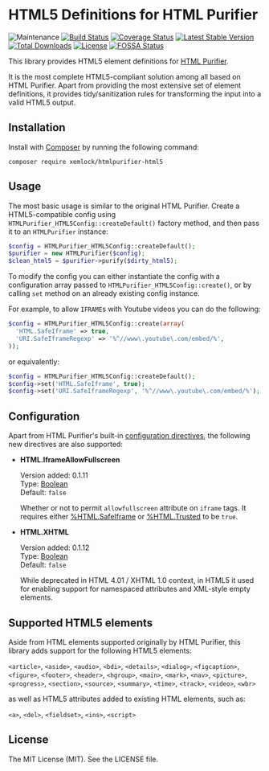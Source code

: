 # HTML5 Definitions for HTML Purifier

![Maintenance](https://img.shields.io/maintenance/yes/2020.svg)
[![Build Status](https://travis-ci.org/xemlock/htmlpurifier-html5.svg?branch=master)](https://travis-ci.org/xemlock/htmlpurifier-html5)
[![Coverage Status](https://coveralls.io/repos/github/xemlock/htmlpurifier-html5/badge.svg?branch=master)](https://coveralls.io/github/xemlock/htmlpurifier-html5?branch=master)
[![Latest Stable Version](https://img.shields.io/packagist/v/xemlock/htmlpurifier-html5.svg)](https://packagist.org/packages/xemlock/htmlpurifier-html5)
[![Total Downloads](https://img.shields.io/packagist/dt/xemlock/htmlpurifier-html5.svg)](https://packagist.org/packages/xemlock/htmlpurifier-html5/stats)
[![License](https://img.shields.io/packagist/l/xemlock/htmlpurifier-html5.svg)](https://packagist.org/packages/xemlock/htmlpurifier-html5)
[![FOSSA Status](https://app.fossa.io/api/projects/git%2Bgithub.com%2Fxemlock%2Fhtmlpurifier-html5.svg?type=shield)](https://app.fossa.io/projects/git%2Bgithub.com%2Fxemlock%2Fhtmlpurifier-html5?ref=badge_shield)

This library provides HTML5 element definitions for [HTML Purifier](https://github.com/ezyang/htmlpurifier).

It is the most complete HTML5-compliant solution among all based on HTML Purifier. Apart from providing the most extensive set of element definitions, it provides tidy/sanitization rules for transforming the input into a valid HTML5 output.


## Installation

Install with [Composer](https://getcomposer.org/) by running the following command:

```
composer require xemlock/htmlpurifier-html5
```


## Usage

The most basic usage is similar to the original HTML Purifier. Create a HTML5-compatible config
using `HTMLPurifier_HTML5Config::createDefault()` factory method, and then pass it to an `HTMLPurifier` instance:

```php
$config = HTMLPurifier_HTML5Config::createDefault();
$purifier = new HTMLPurifier($config);
$clean_html5 = $purifier->purify($dirty_html5);
```

To modify the config you can either instantiate the config with a configuration array passed to
`HTMLPurifier_HTML5Config::create()`, or by calling `set` method on an already existing config instance.

For example, to allow `IFRAME`s with Youtube videos you can do the following:

```php
$config = HTMLPurifier_HTML5Config::create(array(
  'HTML.SafeIframe' => true,
  'URI.SafeIframeRegexp' => '%^//www\.youtube\.com/embed/%',
));
```

or equivalently:

```php
$config = HTMLPurifier_HTML5Config::createDefault();
$config->set('HTML.SafeIframe', true);
$config->set('URI.SafeIframeRegexp', '%^//www\.youtube\.com/embed/%');
```

## Configuration

Apart from HTML Purifier's built-in [configuration directives](http://htmlpurifier.org/live/configdoc/plain.html), the following new directives are also supported:

* __HTML.IframeAllowFullscreen__

  Version added: 0.1.11\
  Type: [Boolean](http://htmlpurifier.org/live/configdoc/plain.html#type-bool)\
  Default: `false`

  Whether or not to permit `allowfullscreen` attribute on `iframe` tags. It requires either [%HTML.SafeIframe](http://htmlpurifier.org/live/configdoc/plain.html#HTML.SafeIframe) or [%HTML.Trusted](http://htmlpurifier.org/live/configdoc/plain.html#HTML.Trusted) to be `true`.

* __HTML.XHTML__

  Version added: 0.1.12\
  Type: [Boolean](http://htmlpurifier.org/live/configdoc/plain.html#type-bool)\
  Default: `false`

  While deprecated in HTML 4.01 / XHTML 1.0 context, in HTML5 it used for enabling
  support for namespaced attributes and XML-style empty elements.


## Supported HTML5 elements

Aside from HTML elements supported originally by HTML Purifier, this library
adds support for the following HTML5 elements:

`<article>`, `<aside>`, `<audio>`, `<bdi>`, `<details>`, `<dialog>`, `<figcaption>`, `<figure>`, `<footer>`, `<header>`, `<hgroup>`, `<main>`, `<mark>`, `<nav>`, `<picture>`, `<progress>`, `<section>`, `<source>`, `<summary>`, `<time>`, `<track>`, `<video>`, `<wbr>`

as well as HTML5 attributes added to existing HTML elements, such as:

`<a>`, `<del>`, `<fieldset>`, `<ins>`, `<script>`


## License

The MIT License (MIT). See the LICENSE file.
